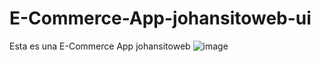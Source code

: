# E-Commerce-App-johansitoweb-ui
Esta es una E-Commerce App johansitoweb
![image](https://github.com/user-attachments/assets/3459ff59-dd4e-4c93-b9d0-9916e6e2caff)

